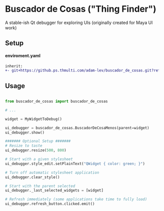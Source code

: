 # Buscador de Cosas ("Thing Finder")
A stable-ish Qt debugger for exploring UIs (originally created for Maya UI work)

## Setup
#### enviroment.yaml
```diff
inherit:
+- git+https://github.ps.thmulti.com/adam-lev/buscador_de_cosas.git?ref=master-v1.0.3
```

## Usage
```python

from buscador_de_cosas import buscador_de_cosas

# ...

widget = MyWidgetToDebug()

ui_debugger = buscador_de_cosas.BuscadorDeCosaMenos(parent=widget)
ui_debugger.show()

####### Optional Setup #######
# Resize to taste
ui_debugger.resize(500, 800)

# Start with a given stylesheet
ui_debugger.style_edit.setPlainText("QWidget { color: green; }")

# Turn off automatic stylesheet application
ui_debugger.clear_style()

# Start with the parent selected
ui_debugger._last_selected_widgets = [widget]

# Refresh immediately (some applications take time to fully load)
ui_debugger.refresh_button.clicked.emit()

```
